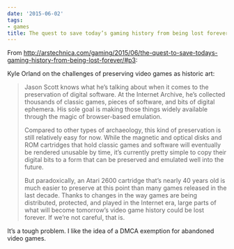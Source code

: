 ```yaml
---
date: '2015-06-02'
tags:
- games
title: The quest to save today’s gaming history from being lost forever
---
```


From http://arstechnica.com/gaming/2015/06/the-quest-to-save-todays-gaming-history-from-being-lost-forever/#p3:

Kyle Orland on the challenges of preserving video games as historic art:

>Jason Scott knows what he’s talking about when it comes to the preservation of digital software. At the Internet Archive, he’s collected thousands of classic games, pieces of software, and bits of digital ephemera. His sole goal is making those things widely available through the magic of browser-based emulation.
>
>Compared to other types of archaeology, this kind of preservation is still relatively easy for now. While the magnetic and optical disks and ROM cartridges that hold classic games and software will eventually be rendered unusable by time, it’s currently pretty simple to copy their digital bits to a form that can be preserved and emulated well into the future.
>
>But paradoxically, an Atari 2600 cartridge that’s nearly 40 years old is much easier to preserve at this point than many games released in the last decade. Thanks to changes in the way games are being distributed, protected, and played in the Internet era, large parts of what will become tomorrow’s video game history could be lost forever. If we’re not careful, that is.

It’s a tough problem. I like the idea of a DMCA exemption for abandoned video games.
